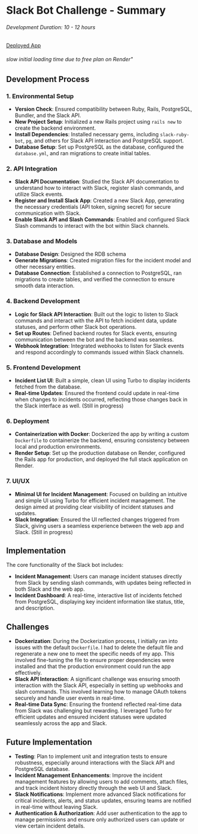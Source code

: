 # Slack Bot Challenge - Summary

###### Development Duration: 10 - 12 hours

[Deployed App](https://slack-bot-evrb.onrender.com/incidents)

###### slow initial loading time due to free plan on Render"

## Development Process

### 1. Environmental Setup

- **Version Check**: Ensured compatibility between Ruby, Rails, PostgreSQL, Bundler, and the Slack API.
- **New Project Setup**: Initialized a new Rails project using `rails new` to create the backend environment.
- **Install Dependencies**: Installed necessary gems, including `slack-ruby-bot`, `pg`, and others for Slack API interaction and PostgreSQL support.
- **Database Setup**: Set up PostgreSQL as the database, configured the `database.yml`, and ran migrations to create initial tables.

### 2. API Integration

- **Slack API Documentation**: Studied the Slack API documentation to understand how to interact with Slack, register slash commands, and utilize Slack events.
- **Register and Install Slack App**: Created a new Slack App, generating the necessary credentials (API token, signing secret) for secure communication with Slack.
- **Enable Slack API and Slash Commands**: Enabled and configured Slack Slash commands to interact with the bot within Slack channels.

### 3. Database and Models

- **Database Design**: Designed the RDB schema
- **Generate Migrations**: Created migration files for the incident model and other necessary entities.
- **Database Connection**: Established a connection to PostgreSQL, ran migrations to create tables, and verified the connection to ensure smooth data interaction.

### 4. Backend Development

- **Logic for Slack API Interaction**: Built out the logic to listen to Slack commands and interact with the API to fetch incident data, update statuses, and perform other Slack bot operations.
- **Set up Routes**: Defined backend routes for Slack events, ensuring communication between the bot and the backend was seamless.
- **Webhook Integration**: Integrated webhooks to listen for Slack events and respond accordingly to commands issued within Slack channels.

### 5. Frontend Development

- **Incident List UI**: Built a simple, clean UI using Turbo to display incidents fetched from the database.
- **Real-time Updates**: Ensured the frontend could update in real-time when changes to incidents occurred, reflecting those changes back in the Slack interface as well. (Still in progress)

### 6. Deployment

- **Containerization with Docker**: Dockerized the app by writing a custom `Dockerfile` to containerize the backend, ensuring consistency between local and production environments.
- **Render Setup**: Set up the production database on Render, configured the Rails app for production, and deployed the full stack application on Render.

### 7. UI/UX

- **Minimal UI for Incident Management**: Focused on building an intuitive and simple UI using Turbo for efficient incident management. The design aimed at providing clear visibility of incident statuses and updates.
- **Slack Integration**: Ensured the UI reflected changes triggered from Slack, giving users a seamless experience between the web app and Slack. (Still in progress)

## Implementation

The core functionality of the Slack bot includes:

- **Incident Management**: Users can manage incident statuses directly from Slack by sending slash commands, with updates being reflected in both Slack and the web app.
- **Incident Dashboard**: A real-time, interactive list of incidents fetched from PostgreSQL, displaying key incident information like status, title, and description.

## Challenges

- **Dockerization**: During the Dockerization process, I initially ran into issues with the default `Dockerfile`. I had to delete the default file and regenerate a new one to meet the specific needs of my app. This involved fine-tuning the file to ensure proper dependencies were installed and that the production environment could run the app effectively.
- **Slack API Interaction**: A significant challenge was ensuring smooth interaction with the Slack API, especially in setting up webhooks and slash commands. This involved learning how to manage OAuth tokens securely and handle user events in real-time.
- **Real-time Data Sync**: Ensuring the frontend reflected real-time data from Slack was challenging but rewarding. I leveraged Turbo for efficient updates and ensured incident statuses were updated seamlessly across the app and Slack.

## Future Implementation

- **Testing**: Plan to implement unit and integration tests to ensure robustness, especially around interactions with the Slack API and PostgreSQL database.
- **Incident Management Enhancements**: Improve the incident management features by allowing users to add comments, attach files, and track incident history directly through the web UI and Slack.
- **Slack Notifications**: Implement more advanced Slack notifications for critical incidents, alerts, and status updates, ensuring teams are notified in real-time without leaving Slack.
- **Authentication & Authorization**: Add user authentication to the app to manage permissions and ensure only authorized users can update or view certain incident details.

